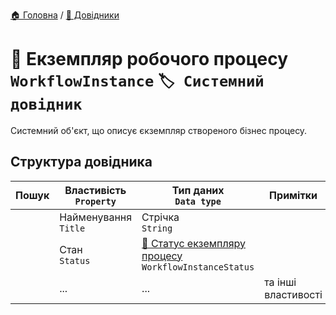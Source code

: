 ﻿[🏠 Головна](../README.MD) / [📘 Довідники](./README.MD)  

# 📘 Екземпляр робочого процесу `WorkflowInstance` `🏷️ Системний довідник`

Системний об'єкт, що описує єкземпляр створеного бізнес процесу.

## Структура довідника

| Пошук | Властивість </br> `Property` | Тип даних </br> `Data type` | Примітки |
| --- | --- | --- | --- |
|  | Найменування </br> `Title` | Стрічка </br> `String` |  |
|  | Стан </br> `Status` | [🎲 Статус екземпляру процесу](../Enums/WorkflowInstanceStatus.md) </br> `WorkflowInstanceStatus` |  |
|  | ... | ... | та інші властивості |